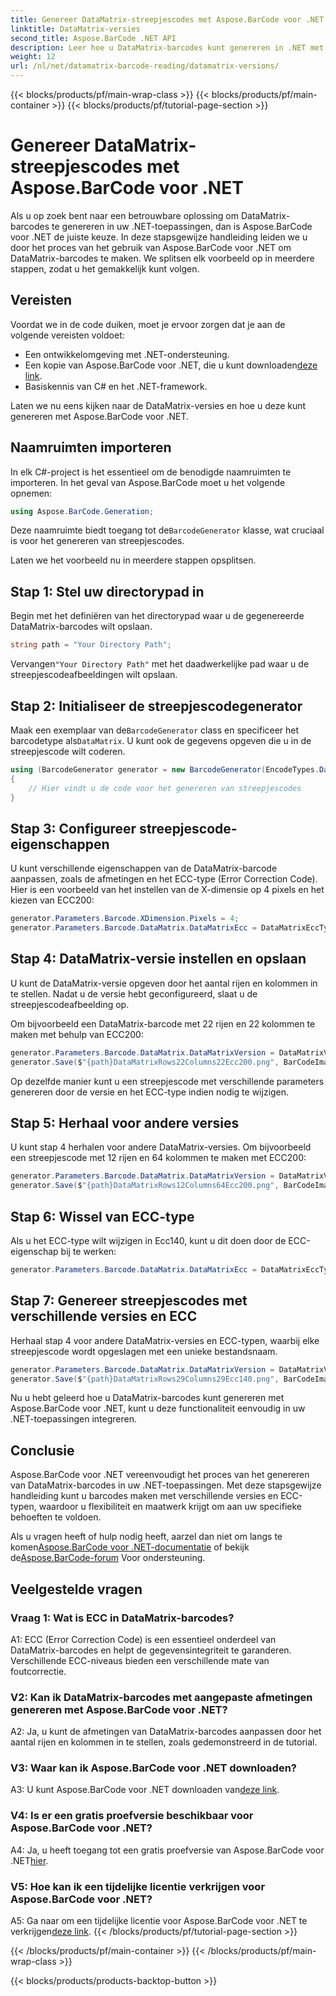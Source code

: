 ```yaml
---
title: Genereer DataMatrix-streepjescodes met Aspose.BarCode voor .NET
linktitle: DataMatrix-versies
second_title: Aspose.BarCode .NET API
description: Leer hoe u DataMatrix-barcodes kunt genereren in .NET met behulp van Aspose.BarCode voor .NET. Aangepaste afmetingen, ECC-ondersteuning en meer.
weight: 12
url: /nl/net/datamatrix-barcode-reading/datamatrix-versions/
---
```


{{< blocks/products/pf/main-wrap-class >}}
{{< blocks/products/pf/main-container >}}
{{< blocks/products/pf/tutorial-page-section >}}

# Genereer DataMatrix-streepjescodes met Aspose.BarCode voor .NET

Als u op zoek bent naar een betrouwbare oplossing om DataMatrix-barcodes te genereren in uw .NET-toepassingen, dan is Aspose.BarCode voor .NET de juiste keuze. In deze stapsgewijze handleiding leiden we u door het proces van het gebruik van Aspose.BarCode voor .NET om DataMatrix-barcodes te maken. We splitsen elk voorbeeld op in meerdere stappen, zodat u het gemakkelijk kunt volgen.

## Vereisten

Voordat we in de code duiken, moet je ervoor zorgen dat je aan de volgende vereisten voldoet:
- Een ontwikkelomgeving met .NET-ondersteuning.
-  Een kopie van Aspose.BarCode voor .NET, die u kunt downloaden[deze link](https://releases.aspose.com/barcode/net/).
- Basiskennis van C# en het .NET-framework.

Laten we nu eens kijken naar de DataMatrix-versies en hoe u deze kunt genereren met Aspose.BarCode voor .NET.

## Naamruimten importeren

In elk C#-project is het essentieel om de benodigde naamruimten te importeren. In het geval van Aspose.BarCode moet u het volgende opnemen:

```csharp
using Aspose.BarCode.Generation;
```

 Deze naamruimte biedt toegang tot de`BarcodeGenerator` klasse, wat cruciaal is voor het genereren van streepjescodes.

Laten we het voorbeeld nu in meerdere stappen opsplitsen.

## Stap 1: Stel uw directorypad in

Begin met het definiëren van het directorypad waar u de gegenereerde DataMatrix-barcodes wilt opslaan.

```csharp
string path = "Your Directory Path";
```

 Vervangen`"Your Directory Path"` met het daadwerkelijke pad waar u de streepjescodeafbeeldingen wilt opslaan.

## Stap 2: Initialiseer de streepjescodegenerator

 Maak een exemplaar van de`BarcodeGenerator` class en specificeer het barcodetype als`DataMatrix`. U kunt ook de gegevens opgeven die u in de streepjescode wilt coderen.

```csharp
using (BarcodeGenerator generator = new BarcodeGenerator(EncodeTypes.DataMatrix, "Åspóse.Barcóde©"))
{
    // Hier vindt u de code voor het genereren van streepjescodes
}
```

## Stap 3: Configureer streepjescode-eigenschappen

U kunt verschillende eigenschappen van de DataMatrix-barcode aanpassen, zoals de afmetingen en het ECC-type (Error Correction Code). Hier is een voorbeeld van het instellen van de X-dimensie op 4 pixels en het kiezen van ECC200:

```csharp
generator.Parameters.Barcode.XDimension.Pixels = 4;
generator.Parameters.Barcode.DataMatrix.DataMatrixEcc = DataMatrixEccType.Ecc200;
```

## Stap 4: DataMatrix-versie instellen en opslaan

U kunt de DataMatrix-versie opgeven door het aantal rijen en kolommen in te stellen. Nadat u de versie hebt geconfigureerd, slaat u de streepjescodeafbeelding op.

Om bijvoorbeeld een DataMatrix-barcode met 22 rijen en 22 kolommen te maken met behulp van ECC200:

```csharp
generator.Parameters.Barcode.DataMatrix.DataMatrixVersion = DataMatrixVersion.ECC200_22x22;
generator.Save($"{path}DataMatrixRows22Columns22Ecc200.png", BarCodeImageFormat.Png);
```

Op dezelfde manier kunt u een streepjescode met verschillende parameters genereren door de versie en het ECC-type indien nodig te wijzigen.

## Stap 5: Herhaal voor andere versies

U kunt stap 4 herhalen voor andere DataMatrix-versies. Om bijvoorbeeld een streepjescode met 12 rijen en 64 kolommen te maken met ECC200:

```csharp
generator.Parameters.Barcode.DataMatrix.DataMatrixVersion = DataMatrixVersion.DMRE_12x64;
generator.Save($"{path}DataMatrixRows12Columns64Ecc200.png", BarCodeImageFormat.Png);
```

## Stap 6: Wissel van ECC-type

Als u het ECC-type wilt wijzigen in Ecc140, kunt u dit doen door de ECC-eigenschap bij te werken:

```csharp
generator.Parameters.Barcode.DataMatrix.DataMatrixEcc = DataMatrixEccType.Ecc140;
```

## Stap 7: Genereer streepjescodes met verschillende versies en ECC

Herhaal stap 4 voor andere DataMatrix-versies en ECC-typen, waarbij elke streepjescode wordt opgeslagen met een unieke bestandsnaam.

```csharp
generator.Parameters.Barcode.DataMatrix.DataMatrixVersion = DataMatrixVersion.ECC000_140_29x29;
generator.Save($"{path}DataMatrixRows29Columns29Ecc140.png", BarCodeImageFormat.Png);
```

Nu u hebt geleerd hoe u DataMatrix-barcodes kunt genereren met Aspose.BarCode voor .NET, kunt u deze functionaliteit eenvoudig in uw .NET-toepassingen integreren.

## Conclusie

Aspose.BarCode voor .NET vereenvoudigt het proces van het genereren van DataMatrix-barcodes in uw .NET-toepassingen. Met deze stapsgewijze handleiding kunt u barcodes maken met verschillende versies en ECC-typen, waardoor u flexibiliteit en maatwerk krijgt om aan uw specifieke behoeften te voldoen.

 Als u vragen heeft of hulp nodig heeft, aarzel dan niet om langs te komen[Aspose.BarCode voor .NET-documentatie](https://reference.aspose.com/barcode/net/) of bekijk de[Aspose.BarCode-forum](https://forum.aspose.com/c/barcode/13) Voor ondersteuning.

## Veelgestelde vragen

### Vraag 1: Wat is ECC in DataMatrix-barcodes?

A1: ECC (Error Correction Code) is een essentieel onderdeel van DataMatrix-barcodes en helpt de gegevensintegriteit te garanderen. Verschillende ECC-niveaus bieden een verschillende mate van foutcorrectie.

### V2: Kan ik DataMatrix-barcodes met aangepaste afmetingen genereren met Aspose.BarCode voor .NET?

A2: Ja, u kunt de afmetingen van DataMatrix-barcodes aanpassen door het aantal rijen en kolommen in te stellen, zoals gedemonstreerd in de tutorial.

### V3: Waar kan ik Aspose.BarCode voor .NET downloaden?

 A3: U kunt Aspose.BarCode voor .NET downloaden van[deze link](https://releases.aspose.com/barcode/net/).

### V4: Is er een gratis proefversie beschikbaar voor Aspose.BarCode voor .NET?

 A4: Ja, u heeft toegang tot een gratis proefversie van Aspose.BarCode voor .NET[hier](https://releases.aspose.com/).

### V5: Hoe kan ik een tijdelijke licentie verkrijgen voor Aspose.BarCode voor .NET?

 A5: Ga naar om een tijdelijke licentie voor Aspose.BarCode voor .NET te verkrijgen[deze link](https://purchase.aspose.com/temporary-license/).
{{< /blocks/products/pf/tutorial-page-section >}}

{{< /blocks/products/pf/main-container >}}
{{< /blocks/products/pf/main-wrap-class >}}

{{< blocks/products/products-backtop-button >}}
